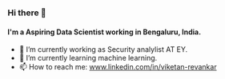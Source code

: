 ### Hi there 👋

#### I'm a Aspiring Data Scientist working in Bengaluru, India.


- 🔭 I’m currently working as Security analylist AT EY.
- 🌱 I’m currently learning machine learning.
- 📫 How to reach me: www.linkedin.com/in/viketan-revankar
<!--
- 👯 I’m looking to collaborate on .
- 🤔 I’m looking for help with ...
- 💬 Ask me about ...

- 😄 Pronouns: ...
- ⚡ Fun fact: ...
-->
